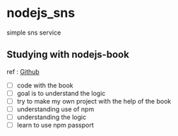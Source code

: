 # nodejs_sns
simple sns service 

## Studying with nodejs-book 
ref : [Github](https://github.com/ZeroCho/nodejs-book)

- [ ] code with the book
- [ ] goal is to understand the logic
- [ ] try to make my own project with the help of the book 
- [ ] understanding use of npm
- [ ] understanding the logic
- [ ] learn to use npm passport